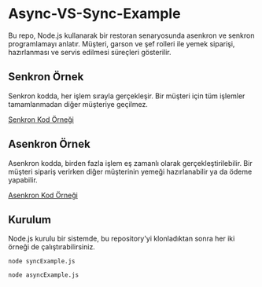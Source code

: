 # Async-VS-Sync-Example
Bu repo, Node.js kullanarak bir restoran senaryosunda asenkron ve senkron programlamayı anlatır. Müşteri, garson ve şef rolleri ile yemek siparişi, hazırlanması ve servis edilmesi süreçleri gösterilir.

## Senkron Örnek
Senkron kodda, her işlem sırayla gerçekleşir. Bir müşteri için tüm işlemler tamamlanmadan diğer müşteriye geçilmez.

[Senkron Kod Örneği](./syncExample.js)

## Asenkron Örnek
Asenkron kodda, birden fazla işlem eş zamanlı olarak gerçekleştirilebilir. Bir müşteri sipariş verirken diğer müşterinin yemeği hazırlanabilir ya da ödeme yapabilir.

[Asenkron Kod Örneği](./asyncExample.js)

## Kurulum
Node.js kurulu bir sistemde, bu repository'yi klonladıktan sonra her iki örneği de çalıştırabilirsiniz.

```node syncExample.js```

```node asyncExample.js```
